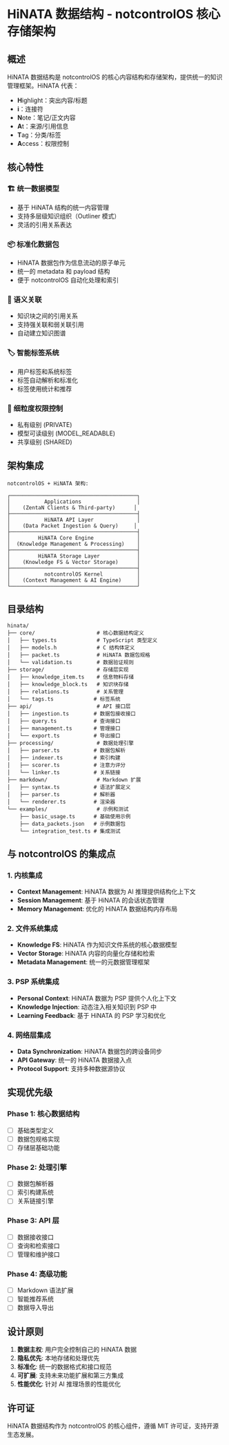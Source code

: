 # HiNATA 数据结构 - notcontrolOS 核心存储架构

## 概述

HiNATA 数据结构是 notcontrolOS 的核心内容结构和存储架构，提供统一的知识管理框架。HiNATA 代表：
- **H**ighlight：突出内容/标题
- **i**：连接符
- **N**ote：笔记/正文内容
- **A**t：来源/引用信息
- **T**ag：分类/标签
- **A**ccess：权限控制

## 核心特性

### 🏗️ 统一数据模型
- 基于 HiNATA 结构的统一内容管理
- 支持多层级知识组织（Outliner 模式）
- 灵活的引用关系表达

### 📦 标准化数据包
- HiNATA 数据包作为信息流动的原子单元
- 统一的 metadata 和 payload 结构
- 便于 notcontrolOS 自动化处理和索引

### 🔗 语义关联
- 知识块之间的引用关系
- 支持强关联和弱关联引用
- 自动建立知识图谱

### 🏷️ 智能标签系统
- 用户标签和系统标签
- 标签自动解析和标准化
- 标签使用统计和推荐

### 🔐 细粒度权限控制
- 私有级别 (PRIVATE)
- 模型可读级别 (MODEL_READABLE)
- 共享级别 (SHARED)

## 架构集成

```
notcontrolOS + HiNATA 架构:

┌─────────────────────────────────────────┐
│           Applications                  │
│    (ZentaN Clients & Third-party)      │
├─────────────────────────────────────────┤
│           HiNATA API Layer              │
│    (Data Packet Ingestion & Query)     │
├─────────────────────────────────────────┤
│         HiNATA Core Engine              │
│  (Knowledge Management & Processing)    │
├─────────────────────────────────────────┤
│         HiNATA Storage Layer            │
│    (Knowledge FS & Vector Storage)      │
├─────────────────────────────────────────┤
│           notcontrolOS Kernel           │
│    (Context Management & AI Engine)     │
└─────────────────────────────────────────┘
```

## 目录结构

```
hinata/
├── core/                    # 核心数据结构定义
│   ├── types.ts             # TypeScript 类型定义
│   ├── models.h             # C 结构体定义
│   ├── packet.ts            # HiNATA 数据包规格
│   └── validation.ts        # 数据验证规则
├── storage/                 # 存储层实现
│   ├── knowledge_item.ts    # 信息物料存储
│   ├── knowledge_block.ts   # 知识块存储
│   ├── relations.ts         # 关系管理
│   └── tags.ts             # 标签系统
├── api/                     # API 接口层
│   ├── ingestion.ts        # 数据包接收接口
│   ├── query.ts            # 查询接口
│   ├── management.ts       # 管理接口
│   └── export.ts           # 导出接口
├── processing/              # 数据处理引擎
│   ├── parser.ts           # 数据包解析
│   ├── indexer.ts          # 索引构建
│   ├── scorer.ts           # 注意力评分
│   └── linker.ts           # 关系链接
├── markdown/                # Markdown 扩展
│   ├── syntax.ts           # 语法扩展定义
│   ├── parser.ts           # 解析器
│   └── renderer.ts         # 渲染器
└── examples/                # 示例和测试
    ├── basic_usage.ts      # 基础使用示例
    ├── data_packets.json   # 示例数据包
    └── integration_test.ts # 集成测试
```

## 与 notcontrolOS 的集成点

### 1. 内核集成
- **Context Management**: HiNATA 数据为 AI 推理提供结构化上下文
- **Session Management**: 基于 HiNATA 的会话状态管理
- **Memory Management**: 优化的 HiNATA 数据结构内存布局

### 2. 文件系统集成
- **Knowledge FS**: HiNATA 作为知识文件系统的核心数据模型
- **Vector Storage**: HiNATA 内容的向量化存储和检索
- **Metadata Management**: 统一的元数据管理框架

### 3. PSP 系统集成
- **Personal Context**: HiNATA 数据为 PSP 提供个人化上下文
- **Knowledge Injection**: 动态注入相关知识到 PSP 中
- **Learning Feedback**: 基于 HiNATA 的 PSP 学习和优化

### 4. 网络层集成
- **Data Synchronization**: HiNATA 数据包的跨设备同步
- **API Gateway**: 统一的 HiNATA 数据接入点
- **Protocol Support**: 支持多种数据源协议

## 实现优先级

### Phase 1: 核心数据结构
- [ ] 基础类型定义
- [ ] 数据包规格实现
- [ ] 存储层基础功能

### Phase 2: 处理引擎
- [ ] 数据包解析器
- [ ] 索引构建系统
- [ ] 关系链接引擎

### Phase 3: API 层
- [ ] 数据接收接口
- [ ] 查询和检索接口
- [ ] 管理和维护接口

### Phase 4: 高级功能
- [ ] Markdown 语法扩展
- [ ] 智能推荐系统
- [ ] 数据导入导出

## 设计原则

1. **数据主权**: 用户完全控制自己的 HiNATA 数据
2. **隐私优先**: 本地存储和处理优先
3. **标准化**: 统一的数据格式和接口规范
4. **可扩展**: 支持未来功能扩展和第三方集成
5. **性能优化**: 针对 AI 推理场景的性能优化

## 许可证

HiNATA 数据结构作为 notcontrolOS 的核心组件，遵循 MIT 许可证，支持开源生态发展。